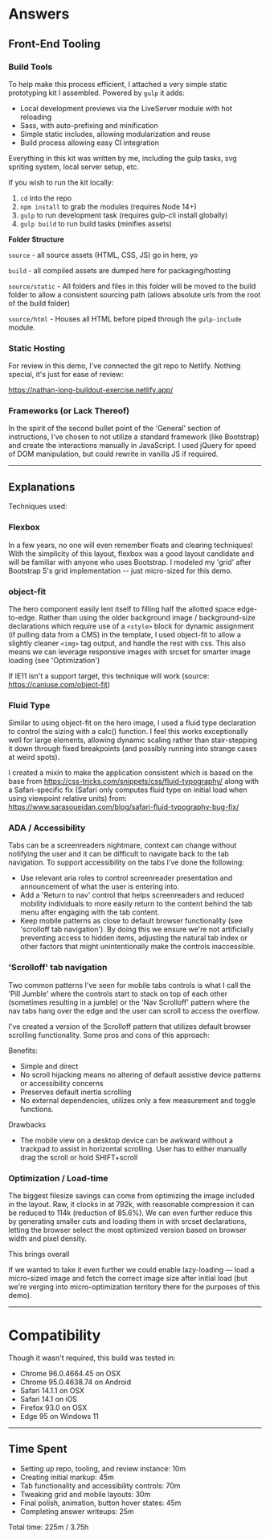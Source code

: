 # Answers


## Front-End Tooling

### Build Tools

To help make this process efficient, I attached a very simple static
prototyping kit I assembled. Powered by `gulp` it adds:

* Local development previews via the LiveServer module with hot reloading
* Sass, with auto-prefixing and minification
* Simple static includes, allowing modularization and reuse
* Build process allowing easy CI integration

Everything in this kit was written by me, including the gulp tasks, svg
spriting system, local server setup, etc.

If you wish to run the kit locally:

1. `cd` into the repo
2. `npm install` to grab the modules (requires Node 14+)
3. `gulp` to run development task (requires gulp-cli install globally)
4. `gulp build` to run build tasks (minifies assets)

**Folder Structure**

`source` - all source assets (HTML, CSS, JS) go in here, yo

`build` - all compiled assets are dumped here for packaging/hosting

`source/static` - All folders and files in this folder will be moved to the
build folder to allow a consistent sourcing path (allows absolute urls from
the root of the build folder)

`source/html` - Houses all HTML before piped through the `gulp-include`
module.


### Static Hosting

For review in this demo, I've connected the git repo to Netlify. Nothing
special, it's just for ease of review:

https://nathan-long-buildout-exercise.netlify.app/

### Frameworks (or Lack Thereof)

In the spirit of the second bullet point of the 'General' section of
instructions, I've chosen to not utilize a standard framework (like Bootstrap)
and create the interactions manually in JavaScript. I used jQuery for speed of
DOM manipulation, but could rewrite in vanilla JS if required. 

---

## Explanations

Techniques used:

### Flexbox

In a few years, no one will even remember floats and clearing techniques! With
the simplicity of this layout, flexbox was a good layout candidate and will be
familiar with anyone who uses Bootstrap. I modeled my 'grid' after Bootstrap
5's grid implementation -- just micro-sized for this demo.

### object-fit

The hero component easily lent itself to filling half the allotted space
edge-to-edge.  Rather than using the older background image / background-size
declarations which require use of a `<style>` block for dynamic assignment (if
pulling data from a CMS) in the template, I used object-fit to allow a slightly
cleaner `<img>` tag output, and handle the rest with css. This also means we
can leverage responsive images with srcset for smarter image loading (see
'Optimization')

If IE11 isn't a support target, this technique will work (source:
https://caniuse.com/object-fit)

### Fluid Type

Similar to using object-fit on the hero image, I used a fluid type declaration
to control the sizing with a calc() function. I feel this works exceptionally
well for large elements, allowing dynamic scaling rather than stair-stepping
it down through fixed breakpoints (and possibly running into strange cases at
weird spots).

I created a mixin to make the application consistent which is based on the
base from https://css-tricks.com/snippets/css/fluid-typography/ along with
a Safari-specific fix (Safari only computes fluid type on initial load when
using viewpoint relative units) from:
https://www.sarasoueidan.com/blog/safari-fluid-typography-bug-fix/

### ADA / Accessibility

Tabs can be a screenreaders nightmare, context can change without notifying the
user and it can be difficult to navigate back to the tab navigation. To
support accessibility on the tabs I've done the following:

* Use relevant aria roles to control screenreader presentation and announcement
  of what the user is entering into.
* Add a 'Return to nav' control that helps screenreaders and reduced mobility
  individuals to more easily return to the content behind the tab menu after
  engaging with the tab content.
* Keep mobile patterns as close to default browser functionality (see
  'scrolloff tab navigation'). By doing this we ensure we're not artificially
  preventing access to hidden items, adjusting the natural tab index or other
  factors that might unintentionally make the controls inaccessible.


### 'Scrolloff' tab navigation

Two common patterns I've seen for mobile tabs controls is what I call the
'Pill Jumble' where the controls start to stack on top of each other
(sometimes resulting in a jumble) or the 'Nav Scrolloff' pattern where the nav
tabs hang over the edge and the user can scroll to access the overflow.

I've created a version of the Scrolloff pattern that utilizes default browser
scrolling functionality. Some pros and cons of this approach:

Benefits:

* Simple and direct
* No scroll hijacking means no altering of default assistive device patterns
  or accessibility concerns
* Preserves default inertia scrolling
* No external dependencies, utilizes only a few measurement and toggle
  functions.

Drawbacks

* The mobile view on a desktop device can be awkward without a trackpad to
  assist in horizontal scrolling. User has to either manually drag the scroll
  or hold SHIFT+scroll


### Optimization / Load-time

The biggest filesize savings can come from optimizing the image included in
the layout. Raw, it clocks in at 792k, with reasonable compression it can be
reduced to 114k (reduction of 85.6%). We can even further reduce this by
generating smaller cuts and loading them in with srcset declarations, letting
the browser select the most optimized version based on browser width and pixel
density.

This brings overall 

If we wanted to take it even further we could enable lazy-loading — load
a micro-sized image and fetch the correct image size after initial load (but
we're verging into micro-optimization territory there for the purposes of this
demo).

---

# Compatibility

Though it wasn't required, this build was tested in:

* Chrome 96.0.4664.45 on OSX
* Chrome 95.0.4638.74 on Android
* Safari 14.1.1 on OSX
* Safari 14.1 on iOS
* Firefox 93.0 on OSX
* Edge 95 on Windows 11

---

## Time Spent

* Setting up repo, tooling, and review instance: 10m
* Creating initial markup: 45m
* Tab functionality and accessibility controls: 70m
* Tweaking grid and mobile layouts: 30m
* Final polish, animation, button hover states: 45m
* Completing answer writeups: 25m

Total time: 225m / 3.75h
